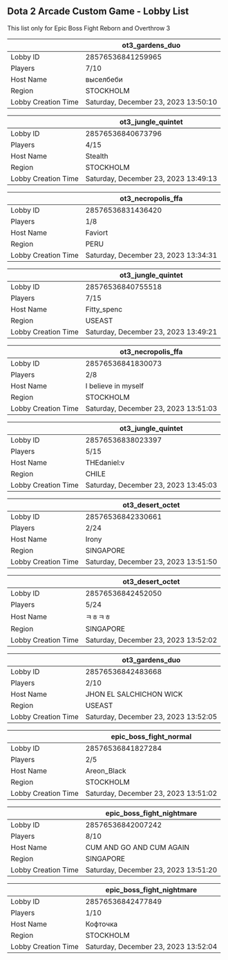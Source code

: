 ## Dota 2 Arcade Custom Game - Lobby List

This list only for Epic Boss Fight Reborn and Overthrow 3

|  | ot3_gardens_duo |
| ------ | ------ |
| Lobby ID | 28576536841259965 |
| Players | 7/10 |
| Host Name | выселбеби |
| Region | STOCKHOLM |
| Lobby Creation Time | Saturday, December 23, 2023 13:50:10 |


|  | ot3_jungle_quintet |
| ------ | ------ |
| Lobby ID | 28576536840673796 |
| Players | 4/15 |
| Host Name | Stealth |
| Region | STOCKHOLM |
| Lobby Creation Time | Saturday, December 23, 2023 13:49:13 |


|  | ot3_necropolis_ffa |
| ------ | ------ |
| Lobby ID | 28576536831436420 |
| Players | 1/8 |
| Host Name | Faviort |
| Region | PERU |
| Lobby Creation Time | Saturday, December 23, 2023 13:34:31 |


|  | ot3_jungle_quintet |
| ------ | ------ |
| Lobby ID | 28576536840755518 |
| Players | 7/15 |
| Host Name | Fitty_spenc |
| Region | USEAST |
| Lobby Creation Time | Saturday, December 23, 2023 13:49:21 |


|  | ot3_necropolis_ffa |
| ------ | ------ |
| Lobby ID | 28576536841830073 |
| Players | 2/8 |
| Host Name | I believe in myself |
| Region | STOCKHOLM |
| Lobby Creation Time | Saturday, December 23, 2023 13:51:03 |


|  | ot3_jungle_quintet |
| ------ | ------ |
| Lobby ID | 28576536838023397 |
| Players | 5/15 |
| Host Name | THEdaniel:v |
| Region | CHILE |
| Lobby Creation Time | Saturday, December 23, 2023 13:45:03 |


|  | ot3_desert_octet |
| ------ | ------ |
| Lobby ID | 28576536842330661 |
| Players | 2/24 |
| Host Name | Irony |
| Region | SINGAPORE |
| Lobby Creation Time | Saturday, December 23, 2023 13:51:50 |


|  | ot3_desert_octet |
| ------ | ------ |
| Lobby ID | 28576536842452050 |
| Players | 5/24 |
| Host Name | ㅋㅎㅋㅎ |
| Region | SINGAPORE |
| Lobby Creation Time | Saturday, December 23, 2023 13:52:02 |


|  | ot3_gardens_duo |
| ------ | ------ |
| Lobby ID | 28576536842483668 |
| Players | 2/10 |
| Host Name | JHON EL SALCHICHON WICK |
| Region | USEAST |
| Lobby Creation Time | Saturday, December 23, 2023 13:52:05 |


|  | epic_boss_fight_normal |
| ------ | ------ |
| Lobby ID | 28576536841827284 |
| Players | 2/5 |
| Host Name | Areon_Black |
| Region | STOCKHOLM |
| Lobby Creation Time | Saturday, December 23, 2023 13:51:02 |


|  | epic_boss_fight_nightmare |
| ------ | ------ |
| Lobby ID | 28576536842007242 |
| Players | 8/10 |
| Host Name | CUM AND GO AND CUM AGAIN |
| Region | SINGAPORE |
| Lobby Creation Time | Saturday, December 23, 2023 13:51:20 |


|  | epic_boss_fight_nightmare |
| ------ | ------ |
| Lobby ID | 28576536842477849 |
| Players | 1/10 |
| Host Name | Кофточка |
| Region | STOCKHOLM |
| Lobby Creation Time | Saturday, December 23, 2023 13:52:04 |


